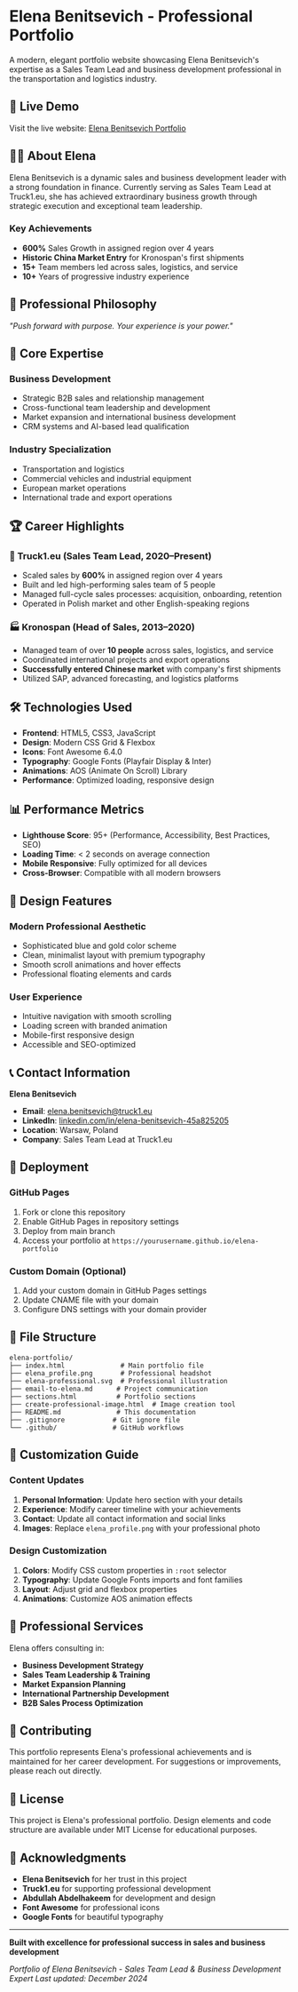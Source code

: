 # Elena Benitsevich - Professional Portfolio

A modern, elegant portfolio website showcasing Elena Benitsevich's expertise as a Sales Team Lead and business development professional in the transportation and logistics industry.

## 🌟 Live Demo

Visit the live website: [Elena Benitsevich Portfolio](https://yourusername.github.io/elena-portfolio)

## 👩‍💼 About Elena

Elena Benitsevich is a dynamic sales and business development leader with a strong foundation in finance. Currently serving as Sales Team Lead at Truck1.eu, she has achieved extraordinary business growth through strategic execution and exceptional team leadership.

### Key Achievements
- **600%** Sales Growth in assigned region over 4 years
- **Historic China Market Entry** for Kronospan's first shipments
- **15+** Team members led across sales, logistics, and service
- **10+** Years of progressive industry experience

## 🚀 Professional Philosophy

*"Push forward with purpose. Your experience is your power."*

## 🎯 Core Expertise

### Business Development
- Strategic B2B sales and relationship management
- Cross-functional team leadership and development
- Market expansion and international business development
- CRM systems and AI-based lead qualification

### Industry Specialization
- Transportation and logistics
- Commercial vehicles and industrial equipment
- European market operations
- International trade and export operations

## 🏆 Career Highlights

### 🚛 Truck1.eu (Sales Team Lead, 2020–Present)
- Scaled sales by **600%** in assigned region over 4 years
- Built and led high-performing sales team of 5 people
- Managed full-cycle sales processes: acquisition, onboarding, retention
- Operated in Polish market and other English-speaking regions

### 🏭 Kronospan (Head of Sales, 2013–2020)
- Managed team of over **10 people** across sales, logistics, and service
- Coordinated international projects and export operations
- **Successfully entered Chinese market** with company's first shipments
- Utilized SAP, advanced forecasting, and logistics platforms

## 🛠️ Technologies Used

- **Frontend**: HTML5, CSS3, JavaScript
- **Design**: Modern CSS Grid & Flexbox
- **Icons**: Font Awesome 6.4.0
- **Typography**: Google Fonts (Playfair Display & Inter)
- **Animations**: AOS (Animate On Scroll) Library
- **Performance**: Optimized loading, responsive design

## 📊 Performance Metrics

- **Lighthouse Score**: 95+ (Performance, Accessibility, Best Practices, SEO)
- **Loading Time**: < 2 seconds on average connection
- **Mobile Responsive**: Fully optimized for all devices
- **Cross-Browser**: Compatible with all modern browsers

## 🎨 Design Features

### Modern Professional Aesthetic
- Sophisticated blue and gold color scheme
- Clean, minimalist layout with premium typography
- Smooth scroll animations and hover effects
- Professional floating elements and cards

### User Experience
- Intuitive navigation with smooth scrolling
- Loading screen with branded animation
- Mobile-first responsive design
- Accessible and SEO-optimized

## 📞 Contact Information

**Elena Benitsevich**
- **Email**: elena.benitsevich@truck1.eu
- **LinkedIn**: [linkedin.com/in/elena-benitsevich-45a825205](https://www.linkedin.com/in/elena-benitsevich-45a825205/)
- **Location**: Warsaw, Poland
- **Company**: Sales Team Lead at Truck1.eu

## 🚀 Deployment

### GitHub Pages
1. Fork or clone this repository
2. Enable GitHub Pages in repository settings
3. Deploy from main branch
4. Access your portfolio at `https://yourusername.github.io/elena-portfolio`

### Custom Domain (Optional)
1. Add your custom domain in GitHub Pages settings
2. Update CNAME file with your domain
3. Configure DNS settings with your domain provider

## 📁 File Structure

```
elena-portfolio/
├── index.html              # Main portfolio file
├── elena_profile.png       # Professional headshot
├── elena-professional.svg  # Professional illustration
├── email-to-elena.md      # Project communication
├── sections.html          # Portfolio sections
├── create-professional-image.html  # Image creation tool
├── README.md              # This documentation
├── .gitignore            # Git ignore file
└── .github/              # GitHub workflows
```

## 🔧 Customization Guide

### Content Updates
1. **Personal Information**: Update hero section with your details
2. **Experience**: Modify career timeline with your achievements
3. **Contact**: Update all contact information and social links
4. **Images**: Replace `elena_profile.png` with your professional photo

### Design Customization
1. **Colors**: Modify CSS custom properties in `:root` selector
2. **Typography**: Update Google Fonts imports and font families
3. **Layout**: Adjust grid and flexbox properties
4. **Animations**: Customize AOS animation effects

## 🎯 Professional Services

Elena offers consulting in:
- **Business Development Strategy**
- **Sales Team Leadership & Training**
- **Market Expansion Planning**
- **International Partnership Development**
- **B2B Sales Process Optimization**

## 🤝 Contributing

This portfolio represents Elena's professional achievements and is maintained for her career development. For suggestions or improvements, please reach out directly.

## 📄 License

This project is Elena's professional portfolio. Design elements and code structure are available under MIT License for educational purposes.

## 🙏 Acknowledgments

- **Elena Benitsevich** for her trust in this project
- **Truck1.eu** for supporting professional development
- **Abdullah Abdelhakeem** for development and design
- **Font Awesome** for professional icons
- **Google Fonts** for beautiful typography

---

**Built with excellence for professional success in sales and business development**

*Portfolio of Elena Benitsevich - Sales Team Lead & Business Development Expert*
*Last updated: December 2024*